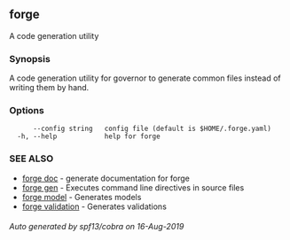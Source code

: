 ## forge

A code generation utility

### Synopsis

A code generation utility for governor to generate common files instead
of writing them by hand.

### Options

```
      --config string   config file (default is $HOME/.forge.yaml)
  -h, --help            help for forge
```

### SEE ALSO

* [forge doc](forge_doc.md)	 - generate documentation for forge
* [forge gen](forge_gen.md)	 - Executes command line directives in source files
* [forge model](forge_model.md)	 - Generates models
* [forge validation](forge_validation.md)	 - Generates validations

###### Auto generated by spf13/cobra on 16-Aug-2019
